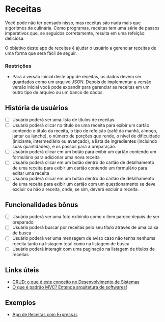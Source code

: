 # Receitas

Você pode não ter pensado nisso, mas receitas são nada mais que algoritmos de culinária. Como programas, receitas tem uma série de passos imperativos que, se seguidos corretamente, resulta em uma refeição deliciosa.

O objetivo deste app de receitas é ajudar o usuário a gerenciar receitas de uma forma que será fácil de seguir.

### Restrições

- Para a versão inicial deste app de receitas, os dados devem ser guardados como um arquivo JSON. Depois de implementar a versão versão inicial você pode expandir para gerenciar as receitas em um outro tipo de arquivo ou um banco de dados.

## História de usuários

- [ ] Usuário poderá ver uma lista de títulos de receitas
- [ ] Usuário poderá clicar no título de uma receita para exibir um cartão contendo o título da receita, o tipo de refeição (café da manhã, almoço, jantar ou lanche), o número de porções que rende, o nível de dificuldade (iniciante, intermediário ou avançado), a lista de ingredientes (incluindo suas quantidades), e os passos para a preparação.
- [ ] Usuário poderá clicar em um botão para exibir um cartão contendo um formulário para adicionar uma nova receita
- [ ] Usuário poderá clicar em um botão dentro do cartão de detalhamento de uma receita para exibir um cartão contendo um formulário para editar uma receita
- [ ] Usuário poderá clicar em um botão dentro do cartão de detalhamento de uma receita para exibir um cartão com um questionamento se deve excluir ou não a receita, onde, se sim, deverá excluir a receita.

## Funcionalidades bônus

- [ ] Usuário poderá ver uma foto exibindo como o item parece depois de ser preparado
- [ ] Usuário poderá buscar por receitas pelo seu título através de uma caixa de busca
- [ ] Usuário poderá ver uma mensagem de aviso caso não tenha nenhuma receita tanto na listagem total como na listagem de busca
- [ ] Usuário poderá interagir com uma paginação na listagem de títulos de receitas

## Links úteis

- [CRUD: o que é este conceito no Desenvolvimento de Sistemas](https://angelopublio.com.br/blog/crud)
- [O que é padrão MVC? Entenda arquitetura de softwares!](https://www.lewagon.com/pt-BR/blog/o-que-e-padrao-mvc)

## Exemplos

- [App de Receitas com Express.js](https://github.com/inolopesm/receitas-app.git)

